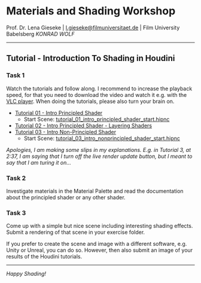 # Materials and Shading Workshop

Prof. Dr. Lena Gieseke | l.gieseke@filmuniversitaet.de | Film University Babelsberg *KONRAD WOLF*

---

## Tutorial - Introduction To Shading in Houdini

### Task 1

Watch the tutorials and follow along. I recommend to increase the playback speed, for that you need to download the video and watch it e.g. with the [VLC player](https://www.videolan.org/vlc/). When doing the tutorials, please also turn your brain on.

* [Tutorial 01 - Intro Principled Shader](https://e.pcloud.link/publink/show?code=XZ2z6kZqlc81zzf7E0s3XWxN8pyobkK8gpk)
    * Start Scene: [tutorial_01_intro_principled_shader_start.hipnc](https://e.pcloud.link/publink/show?code=XZYS6kZnzn1bYipA9f7H4MRtF79Ckcrwf5k)
* [Tutorial 02 - Intro Principled Shader - Layering Shaders](https://e.pcloud.link/publink/show?code=XZWz6kZcPcI7iPYtwYwI8F32cTFwQF733xX)
* [Tutorial 03 - Intro Non-Principled Shader](https://e.pcloud.link/publink/show?code=XZsz6kZJQ1M2SvwrIFWTdPhEN0Q5JJRvjrV)
    * Start Scene: [tutorial_03_intro_nonprincipled_shader_start.hipnc](https://e.pcloud.link/publink/show?code=XZSS6kZM3GSjwUqkT0cGHF903TpL8yUy98X)

*Apologies, I am making some slips in my explanations. E.g. in Tutorial 3, at 2:37, I am saying that I turn off the live render update button, but I meant to say that I am turing it on...*
  

### Task 2

Investigate materials in the Material Palette and read the documentation about the principled shader or any other shader.

### Task 3

Come up with a simple but nice scene including interesting shading effects. Submit a rendering of that scene in your exercise folder.

If you prefer to create the scene and image with a different software, e.g. Unity or Unreal, you can do so. However, then also submit an image of your results of the Houdini tutorials.

---

*Happy Shading!*